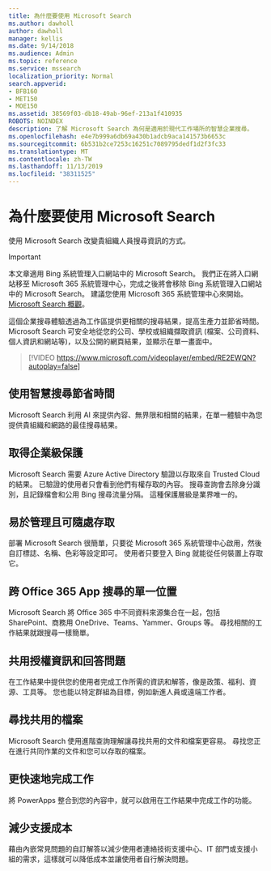 ```yaml
---
title: 為什麼要使用 Microsoft Search
ms.author: dawholl
author: dawholl
manager: kellis
ms.date: 9/14/2018
ms.audience: Admin
ms.topic: reference
ms.service: mssearch
localization_priority: Normal
search.appverid:
- BFB160
- MET150
- MOE150
ms.assetid: 38569f03-db18-49ab-96ef-213a1f410935
ROBOTS: NOINDEX
description: 了解 Microsoft Search 為何是適用於現代工作場所的智慧企業搜尋。
ms.openlocfilehash: e4e7b999a6db69a430b1adcb9aca141573b6653c
ms.sourcegitcommit: 6b531b2ce7253c16251c7089795dedf1d2f3fc33
ms.translationtype: MT
ms.contentlocale: zh-TW
ms.lasthandoff: 11/13/2019
ms.locfileid: "38311525"
---
```

# <a name="why-microsoft-search"></a>為什麼要使用 Microsoft Search

使用 Microsoft Search 改變貴組織人員搜尋資訊的方式。 

> [!IMPORTANT]
> 本文章適用 Bing 系統管理入口網站中的 Microsoft Search。 我們正在將入口網站移至 Microsoft 365 系統管理中心，完成之後將會移除 Bing 系統管理入口網站中的 Microsoft Search。 建議您使用 Microsoft 365 系統管理中心來開始。 [Microsoft Search 概觀](overview-microsoft-search.md)。
  
這個企業搜尋體驗透過為工作區提供更相關的搜尋結果，提高生產力並節省時間。 Microsoft Search 可安全地從您的公司、學校或組織擷取資訊 (檔案、公司資料、個人資訊和網站等)，以及公開的網頁結果，並顯示在單一畫面中。

> [!VIDEO https://www.microsoft.com/videoplayer/embed/RE2EWQN?autoplay=false]
  
## <a name="save-time-with-intelligent-search"></a>使用智慧搜尋節省時間

Microsoft Search 利用 AI 來提供內容、無界限和相關的結果，在單一體驗中為您提供貴組織和網路的最佳搜尋結果。
  
## <a name="get-enterprise-grade-protection"></a>取得企業級保護

Microsoft Search 需要 Azure Active Directory 驗證以存取來自 Trusted Cloud 的結果。 已驗證的使用者只會看到他們有權存取的內容。 搜尋查詢會去除身分識別，且記錄檔會和公用 Bing 搜尋流量分隔。 這種保護層級是業界唯一的。
  
## <a name="easy-to-administer-and-available-everywhere"></a>易於管理且可隨處存取

部署 Microsoft Search 很簡單，只要從 Microsoft 365 系統管理中心啟用，然後自訂標誌、名稱、色彩等設定即可。 使用者只要登入 Bing 就能從任何裝置上存取它。
  
## <a name="one-place-to-search-across-office-365-apps"></a>跨 Office 365 App 搜尋的單一位置

Microsoft Search 將 Office 365 中不同資料來源集合在一起，包括 SharePoint、商務用 OneDrive、Teams、Yammer、Groups 等。 尋找相關的工作結果就跟搜尋一樣簡單。
  
## <a name="share-authoritative-information-and-answer-questions"></a>共用授權資訊和回答問題

在工作結果中提供您的使用者完成工作所需的資訊和解答，像是政策、福利、資源、工具等。 您也能以特定群組為目標，例如新進人員或遠端工作者。
  
## <a name="find-shared-files"></a>尋找共用的檔案

Microsoft Search 使用進階查詢理解讓尋找共用的文件和檔案更容易。 尋找您正在進行共同作業的文件和您可以存取的檔案。 
  
## <a name="complete-tasks-faster"></a>更快速地完成工作

將 PowerApps 整合到您的內容中，就可以啟用在工作結果中完成工作的功能。
  
## <a name="reduce-support-costs"></a>減少支援成本

藉由內嵌常見問題的自訂解答以減少使用者連絡技術支援中心、IT 部門或支援小組的需求，這樣就可以降低成本並讓使用者自行解決問題。
  

